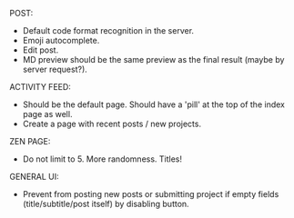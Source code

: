 POST:
   * Default code format recognition in the server.
   * Emoji autocomplete.
   * Edit post.
   * MD preview should be the same preview as the final result (maybe by server request?).

ACTIVITY FEED:
   * Should be the default page. Should have a 'pill' at the top of the index page as well.
   * Create a page with recent posts / new projects.

ZEN PAGE:
   * Do not limit to 5. More randomness. Titles!

GENERAL UI:
   * Prevent from posting new posts or submitting project if empty fields (title/subtitle/post itself) by disabling button.